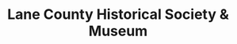 ---
layout: repo
title: "Lane County Historical Society & Museum"
id: 25733
permalink: repos/25733/
---